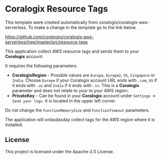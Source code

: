# Coralogix Resource Tags

This template were created automatically from coralogix/coralogix-aws-serverless.
To make a change in the template go to the link below.

https://github.com/coralogix/coralogix-aws-serverless/tree/master/src/resource-tags

This application collect AWS resource tags and sends them to your **Coralogix** account.

It requires the following parameters:
* **CoralogixRegion** - Possible values are `Europe`, `Europe2`, `US`, `Singapore` or `India`. Choose `Europe` if your Coralogix account URL ends with `.com`, `US` if it ends with `.us` and `India` if it ends with `.in`. This is a **Coralogix** parameter and does not relate to your to your AWS region.
* **PrivateKey** - Can be found in your **Coralogix** account under `Settings` -> `Send your logs`. It is located in the upper left corner.

Do not change the `FunctionMemorySize` and `FunctionTimeout` parameters.

The application will onlasdasday collect tags for the AWS region where it is installed.

## License

This project is licensed under the Apache-2.0 License.

